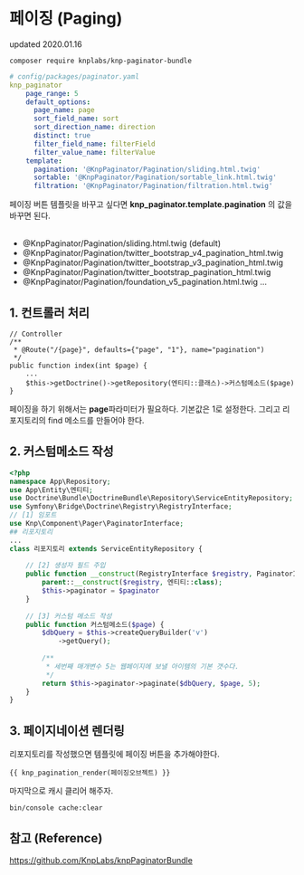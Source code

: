 # 페이징 (Paging)
updated 2020.01.16
```
composer require knplabs/knp-paginator-bundle
```

```yaml
# config/packages/paginator.yaml
knp_paginator
    page_range: 5
    default_options:
      page_name: page
      sort_field_name: sort
      sort_direction_name: direction
      distinct: true
      filter_field_name: filterField
      filter_value_name: filterValue
    template:
      pagination: '@KnpPaginator/Pagination/sliding.html.twig'
      sortable: '@KnpPaginator/Pagination/sortable_link.html.twig'
      filtration: '@KnpPaginator/Pagination/filtration.html.twig'
```
페이징 버튼 템플릿을 바꾸고 싶다면 **knp_paginator.template.pagination** 의 값을 바꾸면 된다.
<br><br>
- @KnpPaginator/Pagination/sliding.html.twig (default)
- @KnpPaginator/Pagination/twitter_bootstrap_v4_pagination_html.twig
- @KnpPaginator/Pagination/twitter_bootstrap_v3_pagination_html.twig
- @KnpPaginator/Pagination/twitter_bootstrap_pagination_html.twig
- @KnpPaginator/Pagination/foundation_v5_pagination.html.twig
...

## 1. 컨트롤러 처리
```
// Controller
/**
 * @Route("/{page}", defaults={"page", "1"}, name="pagination")
 */
public function index(int $page) {
    ...
    $this->getDoctrine()->getRepository(엔티티::클래스)->커스텀메소드($page)
}
```
페이징을 하기 위해서는 **page**파라미터가 필요하다. 기본값은 1로 설정한다.
그리고 리포지토리의 find 메소드를 만들어야 한다.
## 2. 커스텀메소드 작성
```php
<?php
namespace App\Repository;
use App\Entity\엔티티;
use Doctrine\Bundle\DoctrineBundle\Repository\ServiceEntityRepository;
use Symfony\Bridge\Doctrine\Registry\RegistryInterface;
// [1] 임포트
use Knp\Component\Pager\PaginatorInterface;
## 리포지토리
...
class 리포지토리 extends ServiceEntityRepository {
    
    // [2] 생성자 필드 주입
    public function __construct(RegistryInterface $registry, PaginatorInterface $paginator) {
        parent::__construct($registry, 엔티티::class);
        $this->paginator = $paginator
    }
    
    // [3] 커스텀 메소드 작성
    public function 커스텀메소드($page) {
        $dbQuery = $this->createQueryBuilder('v')
            ->getQuery();
            
        /**
         * 세번째 매개변수 5는 웹페이지에 보낼 아이템의 기본 갯수다.
         */
        return $this->paginator->paginate($dbQuery, $page, 5);       
    }
}
```
## 3. 페이지네이션 렌더링
리포지토리를 작성했으면 템플릿에 페이징 버튼을 추가해야한다.
```
{{ knp_pagination_render(페이징오브젝트) }}
```
마지막으로 캐시 클리어 해주자.
```
bin/console cache:clear
```
## 참고 (Reference)
https://github.com/KnpLabs/knpPaginatorBundle